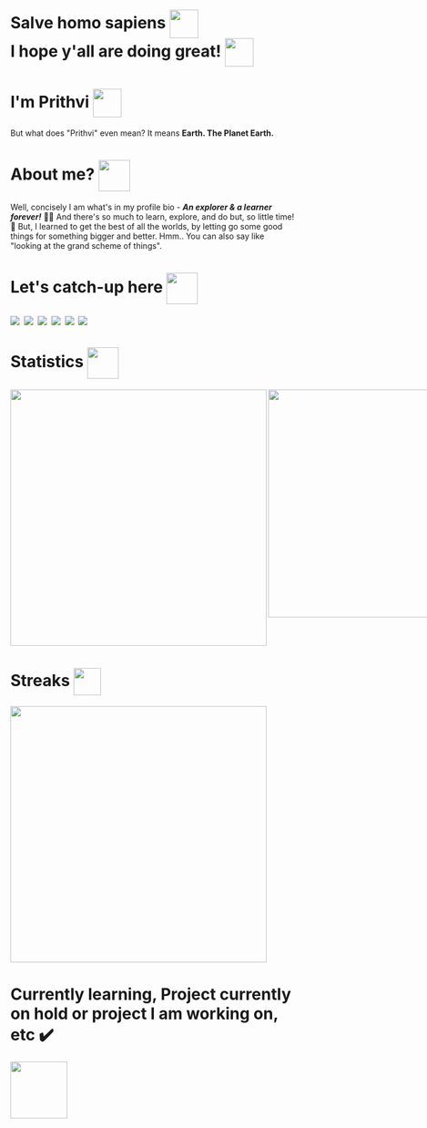 # Salve homo sapiens <img align="center" src="https://user-images.githubusercontent.com/50717968/152921789-0b78a2e7-19c2-4404-971b-32ed732cfdc9.png" height="50"/> <br /> I hope y'all are doing great! <img align="center" src="https://user-images.githubusercontent.com/50717968/152921620-0fb76432-38cd-4dce-bc9f-223b8fb79045.png" height="50" /> 

# I'm Prithvi <img align="center" src="https://user-images.githubusercontent.com/50717968/152921941-bbbdbaf9-5ce5-48d9-bd1e-a56e176ac0ca.png" height="50"/>
But what does "Prithvi" even mean? It means **Earth. The Planet Earth.**

# About me? <img align="center" src="https://user-images.githubusercontent.com/50717968/152670053-2981f442-b7f8-4e5e-85ac-8dbee19b5473.png" height="55"/>
Well, concisely I am what's in my profile bio - ***An explorer & a learner forever!***  📖✨ And there's so much to learn, explore, and do but, so little time! 🥺
But, I learned to get the best of all the worlds, by letting go some good things for something bigger and better. Hmm.. You can also say like "looking at the grand scheme of things".

# Let's catch-up here <img align="center" src="https://user-images.githubusercontent.com/50717968/152671851-5e016ed5-db13-4e48-8722-729fa4fd5879.png" height="55"/> 

<a href="mailto: kshatriyaprithviraj@outlook.com" target="_blank"><img align="center" src="https://img.shields.io/badge/Microsoft_Outlook-0078D4?style=for-the-badge&logo=microsoft-outlook&logoColor=white" /></a>&nbsp; 
<a href="https://www.linkedin.com/in/prithvi-raj-3431a8162/" target="_blank"><img align="center" src="https://img.shields.io/badge/LinkedIn-0077B5?style=for-the-badge&logo=linkedin&logoColor=white" /></a>&nbsp; 
<a href="https://pin.it/6i8YX0u" target="_blank"><img align="center" src="https://img.shields.io/badge/Pinterest-%23E60023.svg?&style=for-the-badge&logo=Pinterest&logoColor=white" /></a>&nbsp; 
<a href="https://twitter.com/prithviation" target="_blank"><img align="center" src="https://img.shields.io/badge/Twitter-1DA1F2?style=for-the-badge&logo=twitter&logoColor=white" /></a>&nbsp; 
<a href="https://t.me/prithviation" target="_blank"><img align="center" src="https://img.shields.io/badge/Telegram-2CA5E0?style=for-the-badge&logo=telegram&logoColor=white" /></a>&nbsp; 
<a href="https://discord.com/users/Earthian#0777" target="_blank"><img align="center" src="https://img.shields.io/badge/Discord-5865F2?style=for-the-badge&logo=discord&logoColor=white" /></a>&nbsp; 

# Statistics <img align="center" src="https://user-images.githubusercontent.com/50717968/152671984-bcb1bc8c-e7bf-41eb-bfa3-0cc2b2e7a3ed.png" height="55" />
<!-- Using html -->
<div style="display: flex; flex-direction: row;">
   <img align="center" src="https://github-readme-stats.vercel.app/api?username=Kshatriyaprithviraj&show_icons=true&theme=midnight-purple&hide_border=true" width="450" />
<img align="right" src="https://github-readme-stats.vercel.app/api/top-langs/?username=Kshatriyaprithviraj&langs_count=5&theme=algolia&hide_border=true&hide=html,ejs,pug,css,scss&layout=compact" width="400" />
</div>
<!-- <img src="https://github-readme-stats.vercel.app/api?username=Kshatriyaprithviraj&show_icons=true&theme=midnight-purple&hide_border=true" height="250" width="500" />
<img src="https://github-readme-stats.vercel.app/api/top-langs/?username=Kshatriyaprithviraj&langs_count=5&theme=algolia&hide_border=true&hide=html,ejs,pug,css,scss&layout=compact" height="220"/> -->

# Streaks <img align="center" src="https://user-images.githubusercontent.com/50717968/152920968-c7079bc5-7f07-4abb-b2ba-63a470cf6970.png" height="48" />
<img src="https://github-readme-streak-stats.herokuapp.com?user=Kshatriyaprithviraj&theme=holi-theme&hide_border=true&date_format=M%20j%5B%2C%20Y%5D" width="450" />


<!-- Direct link -->
<!-- [![Top Langs](https://github-readme-stats.vercel.app/api/top-langs/?username=Kshatriyaprithviraj&langs_count=5&theme=algolia&hide_border=true&hide=html,ejs,pug,scss&card_width=500)](https://github.com/anuraghazra/github-readme-stats) 
<!-- [![GitHub Streak](https://github-readme-streak-stats.herokuapp.com?user=Kshatriyaprithviraj&theme=holi-theme&hide_border=true&date_format=M%20j%5B%2C%20Y%5D)](https://git.io/streak-stats) -->


# Currently learning, Project currently on hold or project I am working on, etc ✔️
<img src="https://user-images.githubusercontent.com/50717968/152688757-ff139442-f83a-4f9f-9890-db7d819f530e.png" align="center" width="100" height="100" />


<!--
**Kshatriyaprithviraj/Kshatriyaprithviraj** is a ✨ _special_ ✨ repository because its `README.md` (this file) appears on your GitHub profile.

Here are some ideas to get you started:

- 🔭 I’m currently working on ...
- 🌱 I’m currently learning ...
- 👯 I’m looking to collaborate on ...
- 🤔 I’m looking for help with ...
- 💬 Ask me about ...
- 📫 How to reach me: ...
- 😄 Pronouns: ...
- ⚡ Fun fact: ...
-->
